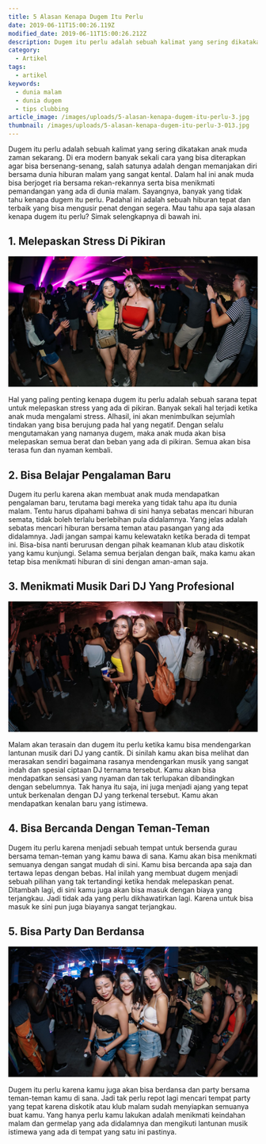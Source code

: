 ```yaml
---
title: 5 Alasan Kenapa Dugem Itu Perlu
date: 2019-06-11T15:00:26.119Z
modified_date: 2019-06-11T15:00:26.212Z
description: Dugem itu perlu adalah sebuah kalimat yang sering dikatakan anak muda zaman sekarang. Di era modern banyak sekali cara yang bisa diterapkan
category:
  - Artikel
tags:
  - artikel
keywords:
  - dunia malam
  - dunia dugem
  - tips clubbing
article_image: /images/uploads/5-alasan-kenapa-dugem-itu-perlu-3.jpg
thumbnail: /images/uploads/5-alasan-kenapa-dugem-itu-perlu-3-013.jpg
---
```

Dugem itu perlu adalah sebuah kalimat yang sering dikatakan anak muda zaman sekarang. Di era modern banyak sekali cara yang bisa diterapkan agar bisa bersenang-senang, salah satunya adalah dengan memanjakan diri bersama dunia hiburan malam yang sangat kental. Dalam hal ini anak muda bisa berjoget ria bersama rekan-rekannya serta bisa menikmati pemandangan yang ada di dunia malam. Sayangnya, banyak yang tidak tahu kenapa dugem itu perlu. Padahal ini adalah sebuah hiburan tepat dan terbaik yang bisa mengusir penat dengan segera. Mau tahu apa saja alasan kenapa dugem itu perlu? Simak selengkapnya di bawah ini.



## 1. Melepaskan Stress Di Pikiran

![5 Alasan Kenapa Dugem Itu Perlu](/images/uploads/5-alasan-kenapa-dugem-itu-perlu-3.jpg)

Hal yang paling penting kenapa dugem itu perlu adalah sebuah sarana tepat untuk melepaskan stress yang ada di pikiran. Banyak sekali hal terjadi ketika anak muda mengalami stress. Alhasil, ini akan menimbulkan sejumlah tindakan yang bisa berujung pada hal yang negatif. Dengan selalu mengutamakan yang namanya dugem, maka anak muda akan bisa melepaskan semua berat dan beban yang ada di pikiran. Semua akan bisa terasa fun dan nyaman kembali.



## 2. Bisa Belajar Pengalaman Baru

Dugem itu perlu karena akan membuat anak muda mendapatkan pengalaman baru, terutama bagi mereka yang tidak tahu apa itu dunia malam. Tentu harus dipahami bahwa di sini hanya sebatas mencari hiburan semata, tidak boleh terlalu berlebihan pula didalamnya. Yang jelas adalah sebatas mencari hiburan bersama teman atau pasangan yang ada didalamnya. Jadi jangan sampai kamu kelewatakn ketika berada di tempat ini. Bisa-bisa nanti berurusan dengan pihak keamanan klub atau diskotik yang kamu kunjungi. Selama semua berjalan dengan baik, maka kamu akan tetap bisa menikmati hiburan di sini dengan aman-aman saja.



## 3.  Menikmati Musik Dari DJ Yang Profesional

![5 Alasan Kenapa Dugem Itu Perlu](/images/uploads/5-alasan-kenapa-dugem-itu-perlu-2.jpg)

Malam akan terasain dan dugem itu perlu ketika kamu bisa mendengarkan lantunan musik dari DJ yang cantik. Di sinilah kamu akan bisa melihat dan merasakan sendiri bagaimana rasanya mendengarkan musik yang sangat indah dan spesial ciptaan DJ ternama tersebut. Kamu akan bisa mendapatkan sensasi yang nyaman dan tak terlupakan dibandingkan dengan sebelumnya. Tak hanya itu saja, ini juga menjadi ajang yang tepat untuk berkenalan dengan DJ yang terkenal tersebut. Kamu akan mendapatkan kenalan baru yang istimewa.



## 4. Bisa Bercanda Dengan Teman-Teman

Dugem itu perlu karena menjadi sebuah tempat untuk bersenda gurau bersama teman-teman yang kamu bawa di sana. Kamu akan bisa menikmati semuanya dengan sangat mudah di sini. Kamu bisa bercanda apa saja dan tertawa lepas dengan bebas. Hal inilah yang membuat dugem menjadi sebuah pilihan yang tak tertandingi ketika hendak melepaskan penat. Ditambah lagi, di sini kamu juga akan bisa masuk dengan biaya yang terjangkau. Jadi tidak ada yang perlu dikhawatirkan lagi. Karena untuk bisa masuk ke sini pun juga biayanya sangat terjangkau.



## 5. Bisa Party Dan Berdansa

![5 Alasan Kenapa Dugem Itu Perlu](/images/uploads/5-alasan-kenapa-dugem-itu-perlu-1.jpg)

Dugem itu perlu karena kamu juga akan bisa berdansa dan party bersama teman-teman kamu di sana. Jadi tak perlu repot lagi mencari tempat party yang tepat karena diskotik atau klub malam sudah menyiapkan semuanya buat kamu. Yang hanya perlu kamu lakukan adalah menikmati keindahan malam dan germelap yang ada didalamnya dan mengikuti lantunan musik istimewa yang ada di tempat yang satu ini pastinya.
